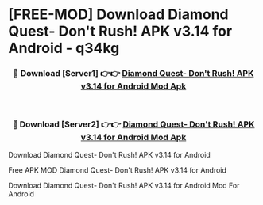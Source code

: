 # [FREE-MOD] Download Diamond Quest- Don't Rush! APK v3.14 for Android - q34kg


<div align="center">
<h3>🔴 Download [Server1] 👉👉 <a href="https://apk-comot.site?title=Diamond_Quest-_Don't_Rush!_APK_v3.14_for_Android">Diamond Quest- Don't Rush! APK v3.14 for Android Mod Apk</a></h3><br>

<h3>🔴 Download [Server2] 👉👉 <a href="https://apk-comot.site?title=Diamond_Quest-_Don't_Rush!_APK_v3.14_for_Android">Diamond Quest- Don't Rush! APK v3.14 for Android Mod Apk</a></h3>
</div>



Download Diamond Quest- Don't Rush! APK v3.14 for Android 

Free APK MOD Diamond Quest- Don't Rush! APK v3.14 for Android 

Download Diamond Quest- Don't Rush! APK v3.14 for Android Mod For Android
